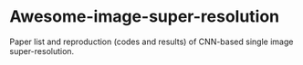# Awesome-image-super-resolution
Paper list and reproduction (codes and results) of CNN-based single image super-resolution.
